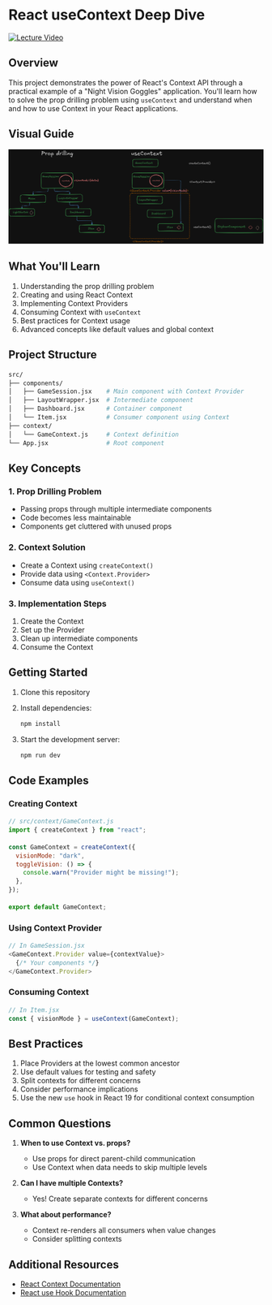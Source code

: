 # React useContext Deep Dive

[![Lecture Video](https://img.shields.io/badge/Lecture-Video-red)](https://drive.google.com/file/d/1Xy-oK3R5tV64OPprB8PGCQXX-XA9E5ss/view?usp=drive_link)

## Overview

This project demonstrates the power of React's Context API through a practical example of a "Night Vision Goggles" application. You'll learn how to solve the prop drilling problem using `useContext` and understand when and how to use Context in your React applications.

## Visual Guide

![useContext Concept](public/useContext.png)

## What You'll Learn

1. Understanding the prop drilling problem
2. Creating and using React Context
3. Implementing Context Providers
4. Consuming Context with `useContext`
5. Best practices for Context usage
6. Advanced concepts like default values and global context

## Project Structure

```bash
src/
├── components/
│   ├── GameSession.jsx    # Main component with Context Provider
│   ├── LayoutWrapper.jsx  # Intermediate component
│   ├── Dashboard.jsx      # Container component
│   └── Item.jsx           # Consumer component using Context
├── context/
│   └── GameContext.js     # Context definition
└── App.jsx                # Root component
```

## Key Concepts

### 1. Prop Drilling Problem

- Passing props through multiple intermediate components
- Code becomes less maintainable
- Components get cluttered with unused props

### 2. Context Solution

- Create a Context using `createContext()`
- Provide data using `<Context.Provider>`
- Consume data using `useContext()`

### 3. Implementation Steps

1. Create the Context
2. Set up the Provider
3. Clean up intermediate components
4. Consume the Context

## Getting Started

1. Clone this repository
2. Install dependencies:

   ```bash
   npm install
   ```

3. Start the development server:

   ```bash
   npm run dev
   ```

## Code Examples

### Creating Context

```javascript
// src/context/GameContext.js
import { createContext } from "react";

const GameContext = createContext({
  visionMode: "dark",
  toggleVision: () => {
    console.warn("Provider might be missing!");
  },
});

export default GameContext;
```

### Using Context Provider

```javascript
// In GameSession.jsx
<GameContext.Provider value={contextValue}>
  {/* Your components */}
</GameContext.Provider>
```

### Consuming Context

```javascript
// In Item.jsx
const { visionMode } = useContext(GameContext);
```

## Best Practices

1. Place Providers at the lowest common ancestor
2. Use default values for testing and safety
3. Split contexts for different concerns
4. Consider performance implications
5. Use the new `use` hook in React 19 for conditional context consumption

## Common Questions

1. **When to use Context vs. props?**

   - Use props for direct parent-child communication
   - Use Context when data needs to skip multiple levels

2. **Can I have multiple Contexts?**

   - Yes! Create separate contexts for different concerns

3. **What about performance?**
   - Context re-renders all consumers when value changes
   - Consider splitting contexts

## Additional Resources

- [React Context Documentation](https://react.dev/learn/passing-data-deeply-with-context)
- [React use Hook Documentation](https://react.dev/reference/react/use)
